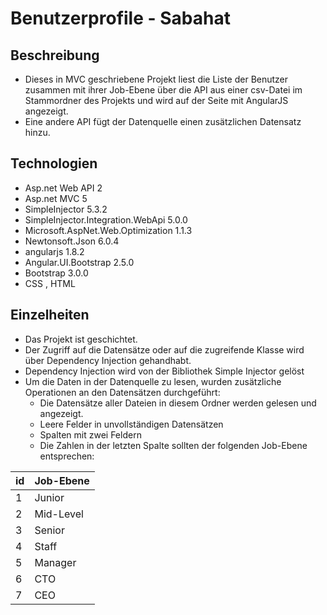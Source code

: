 # Benutzerprofile - Sabahat

## Beschreibung

* Dieses in MVC geschriebene Projekt liest die Liste der Benutzer zusammen mit ihrer Job-Ebene über die API aus einer csv-Datei im Stammordner des Projekts und wird auf der Seite mit AngularJS angezeigt.
* Eine andere API fügt der Datenquelle einen zusätzlichen Datensatz hinzu.

## Technologien 

* Asp.net Web API 2
* Asp.net MVC 5
* SimpleInjector 5.3.2
* SimpleInjector.Integration.WebApi 5.0.0
* Microsoft.AspNet.Web.Optimization 1.1.3
* Newtonsoft.Json 6.0.4
* angularjs 1.8.2
* Angular.UI.Bootstrap  2.5.0
* Bootstrap 3.0.0
* CSS , HTML

## Einzelheiten

* Das Projekt ist geschichtet.
* Der Zugriff auf die Datensätze oder auf die zugreifende Klasse wird über Dependency Injection gehandhabt.
* Dependency Injection wird von der Bibliothek Simple Injector gelöst
* Um die Daten in der Datenquelle zu lesen, wurden zusätzliche Operationen an den Datensätzen durchgeführt:
	* Die Datensätze aller Dateien in diesem Ordner werden gelesen und angezeigt.
	* Leere Felder in unvollständigen Datensätzen
	* Spalten mit zwei Feldern
	* Die Zahlen in der letzten Spalte sollten der folgenden Job-Ebene entsprechen:
	
| id | Job-Ebene 
| -- | ------------ 
| 1	 | Junior		   
| 2	 | Mid-Level	       
| 3	 | Senior	   
| 4	 | Staff  
| 5	 | Manager  
| 6	 | CTO  
| 7	 | CEO  
	
	
	